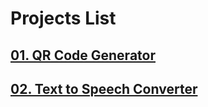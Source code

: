 # Projects List
## [01. QR Code Generator](https://github.com/sabboshachi/Personal_Projects/tree/main/Python%20Projects/01.QR%20Code%20Generator)
## [02. Text to Speech Converter](https://github.com/sabboshachi/Personal_Projects/tree/main/Python%20Projects/02.Text%20to%20Speech%20Converter)
